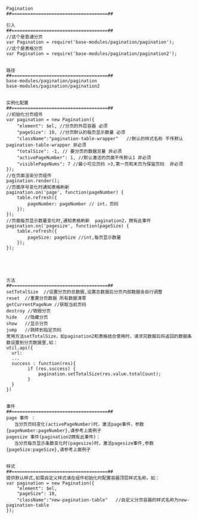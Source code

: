 

    Pagination
    ##====================================##

    引入
    ##====================================##
    //这个是普通分页
    var Pagination = require('base-modules/pagination/pagination');
    //这个是表格分页
    var Pagination = require('base-modules/pagination/pagination2');
  
    
    路径
    ##====================================##
    base-modules/pagination/pagination
    base-modules/pagination/pagination2
    
    
    实例化配置
    ##====================================##
    //初始化分页组件
    var pagination = new Pagination({
        "element": $el, //分页的外层容器 必须
        "pageSize": 10, //分页默认的每页显示数量 必须
        "className":"pagination-table-wrapper"   //默认的样式名称 不传默认pagination-table-wrapper 非必须
        "totalSize": -1, // 要分页的数据总量 非必须
        "activePageNumber": 1, //默认激活的页面不传默认1 非必须
        "visiblePageNums": 7 //最小可见页码 >3,第一页和末页为保留页码  非必须
    });
    //在页面渲染分页组件
    pagination.render(); 
    //页面序号变化时通知表格刷新
    pagination.on('page', function(pageNumber) {
        table.refresh({
            pageNumber: pageNumber // int，页码
        });
    });
    //页面每页显示数量变化时,通知表格刷新  pagination2，拥有此事件
    pagination.on('pagesize', function(pageSize) {
        table.refresh({
            pageSize: pageSize //int,每页显示数量
        });
    });
    
    

    
    
    方法
    ##====================================##
    setTotalSize  //设置分页的总数据,设置总数据后分页内部数据会自行调整
	reset  //重置分页数据 所有数据清零
    getCurrentPageNum //获取当前页码
    destroy //销毁分页
    hide   //隐藏分页
    show   //显示分页
    jump   //跳转到指定页码
    常用方法setTotalSize，如pagination2和表格结合使用时，请求完数据后将返回的数据条数设置到分页数据里,如：
    util.api({
	  url:
	  ...
	  success : function(res){
			if (res.success) {
				pagination.setTotalSize(res.value.totalCount);
			}
	  }
    })


    事件
    ##====================================##
    page 事件 ：
       当分页页码变化(activePageNumber)时，激活page事件，参数{pageNumber:pageNumber},请参考上面例子
    pagesize 事件(pagination2拥有此事件)：
       当分页每页显示条数变化时(pagesize)时，激活pagesize事件,参数 {pageSize:pageSize},请参考上面例子
    
    
    样式
    ##====================================##
	提供默认样式,如需自定义样式请在组件初始化时配置容器顶层样式名称，如：         
    var pagination = new Pagination({
        "element": $el,
        "pageSize": 10, 
        "className":"new-pagination-table"   //自定义分页容器的样式名称为new-pagination-table
    });
    
    
    